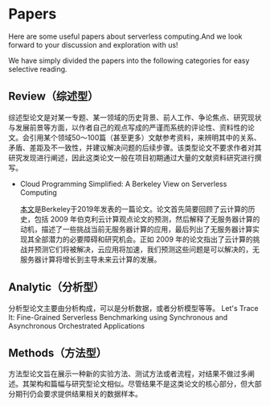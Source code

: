 # Papers

Here are some useful papers about serverless computing.And we look forward to your discussion and exploration with us!

We have simply divided the papers into the following categories for easy selective reading.


## Review（综述型）
综述型论文是对某一专题、某一领域的历史背景、前人工作、争论焦点、研究现状与发展前景等方面，以作者自己的观点写成的严谨而系统的评论性、资料性的论文。会引用某个领域50～100篇（甚至更多）文献参考资料，来辨明其中的关系、矛盾、差距及不一致性，并建议解决问题的后续步骤。该类型论文不要求作者对其研究发现进行阐述，因此这类论文一般在项目初期通过大量的文献资料研究进行撰写。


- Cloud Programming Simplified: A Berkeley View on Serverless Computing

  [本文](https://www2.eecs.berkeley.edu/Pubs/TechRpts/2019/EECS-2019-3.pdf)是Berkeley于2019年发表的一篇论文。论文首先简要回顾了云计算的历史，包括 2009 年伯克利云计算观点论文的预测，然后解释了无服务器计算的动机，描述了一些挑战当前无服务器计算的应用，最后列出了无服务器计算实现其全部潜力的必要障碍和研究机会。正如 2009 年的论文指出了云计算的挑战并预测它们将被解决，云应用将加速，我们预测这些问题是可以解决的，无服务器计算将增长到主导未来云计算的发展。
  


## Analytic（分析型）
分析型论文主要由分析构成，可以是分析数据，或者分析模型等等。
Let's Trace It: Fine-Grained Serverless Benchmarking using Synchronous and Asynchronous Orchestrated Applications

## Methods（方法型）
方法型论文旨在展示一种新的实验方法、测试方法或者流程，对结果不做过多阐述。其架构和篇幅与研究型论文相似。尽管结果不是这类论文的核心部分，但大部分期刊仍会要求提供结果相关的数据样本。
